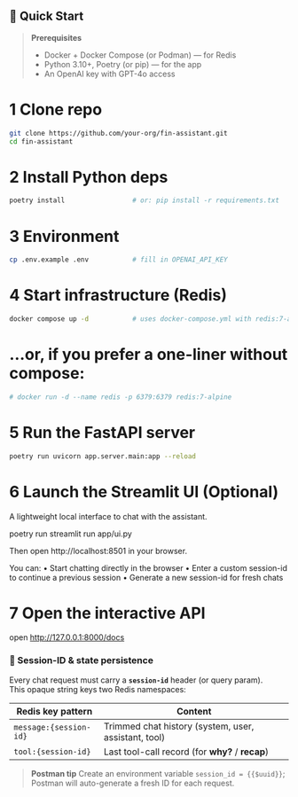 ## 🚀 Quick Start

> **Prerequisites**  
> * Docker + Docker Compose (or Podman) — for Redis  
> * Python 3.10+, Poetry (or pip) — for the app  
> * An OpenAI key with GPT-4o access

# 1 Clone repo
```bash
git clone https://github.com/your-org/fin-assistant.git
cd fin-assistant
```
# 2 Install Python deps
```bash
poetry install                 # or: pip install -r requirements.txt
```
# 3 Environment
```bash
cp .env.example .env           # fill in OPENAI_API_KEY
```
# 4 Start infrastructure (Redis)
```bash
docker compose up -d           # uses docker-compose.yml with redis:7-alpine
```
# …or, if you prefer a one-liner without compose:
```bash
# docker run -d --name redis -p 6379:6379 redis:7-alpine
```
# 5 Run the FastAPI server
```bash
poetry run uvicorn app.server.main:app --reload
```

# 6 Launch the Streamlit UI (Optional)

A lightweight local interface to chat with the assistant.

poetry run streamlit run app/ui.py

Then open http://localhost:8501 in your browser.

You can:
	•	Start chatting directly in the browser
	•	Enter a custom session-id to continue a previous session
	•	Generate a new session-id for fresh chats

# 7 Open the interactive API
open http://127.0.0.1:8000/docs

### 🧩 Session-ID & state persistence  
Every chat request must carry a **`session-id`** header (or query param).  
This opaque string keys two Redis namespaces:

| Redis key pattern            | Content                                               |
|------------------------------|-------------------------------------------------------|
| `message:{session-id}`       | Trimmed chat history (system, user, assistant, tool) |
| `tool:{session-id}`          | Last tool-call record (for **why?** / **recap**)      |

> **Postman tip**  Create an environment variable `session_id = {{$uuid}}`; Postman will auto-generate a fresh ID for each request.